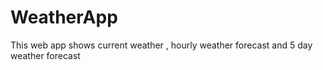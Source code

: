# WeatherApp
This web app shows current weather , hourly weather forecast and 5 day weather forecast
